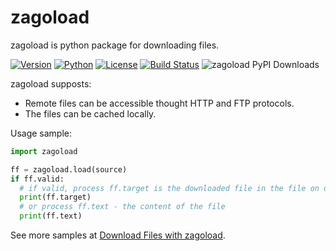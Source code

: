 # zagoload

zagoload is python package for downloading files.

[![Version](https://img.shields.io/pypi/v/zagoload.svg?maxAge=2592000?style=plastic)](https://pypi.python.org/pypi/zagoload)
[![Python](https://img.shields.io/pypi/pyversions/zagoload.svg?maxAge=2592000?style=plastic)](https://pypi.python.org/pypi/zagoload)
[![License](https://img.shields.io/pypi/l/zagoload.svg?maxAge=2592000?style=plastic)](ttps://pypi.python.org/pypi/zagoload)
[![Build Status](http://img.shields.io/travis/napuzba/zagoload.svg)](https://travis-ci.org/napuzba/zagoload)
![zagoload PyPI Downloads](https://pypistats.com/badge/zagoload.svg)
 
zagoload supposts:
 - Remote files can be accessible thought HTTP and FTP protocols.
 - The files can be cached locally.

Usage sample:

```python
import zagoload

ff = zagoload.load(source)
if ff.valid:
  # if valid, process ff.target is the downloaded file in the file on disk
  print(ff.target)
  # or process ff.text - the content of the file
  print(ff.text)
``` 
See more samples at [Download Files with zagoload](https://napuzba.com/a/download-files-with-zagoload/).

